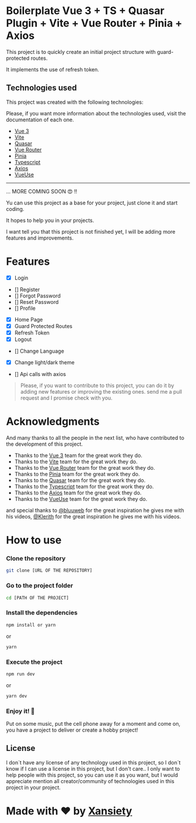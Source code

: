 # Boilerplate Vue 3 + TS + Quasar Plugin + Vite + Vue Router + Pinia + Axios

This project is to quickly create an initial project structure with guard-protected routes.

It implements the use of refresh token.

## Technologies used

This project was created with the following technologies:

Please, if you want more information about the technologies used, visit the documentation of each one.

- [Vue 3](https://vuejs.org)
- [Vite](https://vitejs.dev)
- [Quasar](https://quasar.dev)
- [Vue Router](https://router.vuejs.org)
- [Pinia](https://pinia.vuejs.org)
- [Typescript](https://www.typescriptlang.org)
- [Axios](https://axios-http.com)
- [VueUse](https://vueuse.org/)

*** 

  ... MORE COMING SOON 😍 !!

Yu can use this project as a base for your project, just clone it and start coding.

It hopes to help you in your projects.

I want tell you that this project is not finished yet, I will be adding more features and improvements.

# Features

- [x] Login
- [] Register
- [] Forgot Password
- [] Reset Password
- [] Profile
- [x] Home Page
- [x] Guard Protected Routes
- [x] Refresh Token
- [x] Logout
- [] Change Language 
- [x] Change light/dark theme
- [] Api calls with axios

> Please, if you want to contribute to this project, you can do it by adding new features or improving the existing ones. send me a pull request and I promise check with you.

# Acknowledgments

And many thanks to all the people in the next list, who have contributed to the development of this project.

- Thanks to the [Vue 3](https://vuejs.org) team for the great work they do.
- Thanks to the [Vite](https://vitejs.dev) team for the great work they do.
- Thanks to the [Vue Router](https://router.vuejs.org) team for the great work they do.
- Thanks to the [Pinia](https://pinia.vuejs.org) team for the great work they do.
- Thanks to the [Quasar](https://quasar.dev) team for the great work they do.
- Thanks to the [Typescript](https://www.typescriptlang.org) team for the great work they do.
- Thanks to the [Axios](https://axios-http.com) team for the great work they do.
- Thanks to the [VueUse](https://vueuse.org/) team for the great work they do.

and special thanks to  [@bluuweb](https://github.com/bluuweb)  for the great inspiration he gives me with his videos, [@Klerith](https://github.com/Klerith) for the great inspiration he gives me with his videos.


# How to use

### Clone the repository
```bash
git clone [URL OF THE REPOSITORY]
```

### Go to the project folder
```bash
cd [PATH OF THE PROJECT]
```

### Install the dependencies
```bash
npm install or yarn
```
or 
```bash
yarn
```

### Execute the project
```bash
npm run dev
```
or 
```bash
yarn dev
```

### Enjoy it! 🚀
Put on some music, put the cell phone away for a moment and come on, you have a project to deliver or create a hobby project!
 


## License

I don´t have any license of any technology used in this project, so I don´t know if I can use a license in this project, but I don't care.. I only want to help people with this project, so you can use it as you want, but I would appreciate mention all creator/community of technologies used in this project in your project.
 
# Made with ❤️ by [Xansiety](https://github.com/Xansiety) 